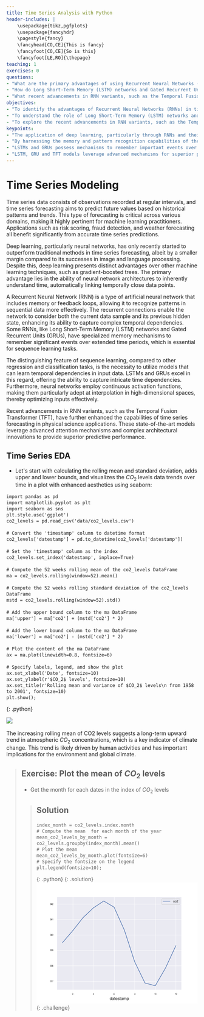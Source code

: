 ```yaml
---
title: Time Series Analysis with Python
header-includes: |
    \usepackage{tikz,pgfplots}
    \usepackage{fancyhdr}
    \pagestyle{fancy}
    \fancyhead[CO,CE]{This is fancy}
    \fancyfoot[CO,CE]{So is this}
    \fancyfoot[LE,RO]{\thepage}
teaching: 1
exercises: 0
questions:
- "What are the primary advantages of using Recurrent Neural Networks (RNNs) for time series forecasting over traditional statistical methods and other machine learning algorithms?"
- "How do Long Short-Term Memory (LSTM) networks and Gated Recurrent Units (GRUs) enhance the capability of RNNs in learning and remembering temporal dependencies in sequential data?"
- "What recent advancements in RNN variants, such as the Temporal Fusion Transformer (TFT), have contributed to improved time series forecasting in physical sciences applications?"
objectives:
- "To identify the advantages of Recurrent Neural Networks (RNNs) in time series forecasting compared to traditional statistical methods and other machine learning algorithms."
- "To understand the role of Long Short-Term Memory (LSTM) networks and Gated Recurrent Units (GRUs) in enhancing the memory and temporal dependency learning capabilities of RNNs."
- "To explore the recent advancements in RNN variants, such as the Temporal Fusion Transformer (TFT), and their impact on time series forecasting in physical sciences."
keypoints:
- "The application of deep learning, particularly through RNNs and their variants like LSTM, GRU, and TFT, holds significant promise for time series forecasting in the physical sciences"
- "By harnessing the memory and pattern recognition capabilities of these networks, it is possible to achieve more accurate and insightful predictions on time-dependent data."
- "LSTMs and GRUs possess mechanisms to remember important events over extended periods."
- "LSTM, GRU and TFT models leverage advanced mechanisms for superior predictive performance in physical sciences applications."
---
```


# Time Series Modeling 

Time series data consists of observations recorded at regular intervals, and time series forecasting aims to predict future values based on historical patterns and trends. This type of forecasting is critical across various domains, making it highly pertinent for machine learning practitioners. Applications such as risk scoring, fraud detection, and weather forecasting all benefit significantly from accurate time series predictions.

Deep learning, particularly neural networks, has only recently started to outperform traditional methods in time series forecasting, albeit by a smaller margin compared to its successes in image and language processing. Despite this, deep learning presents distinct advantages over other machine learning techniques, such as gradient-boosted trees. The primary advantage lies in the ability of neural network architectures to inherently understand time, automatically linking temporally close data points.

A Recurrent Neural Network (RNN) is a type of artificial neural network that includes memory or feedback loops, allowing it to recognize patterns in sequential data more effectively. The recurrent connections enable the network to consider both the current data sample and its previous hidden state, enhancing its ability to capture complex temporal dependencies. Some RNNs, like Long Short-Term Memory (LSTM) networks and Gated Recurrent Units (GRUs), have specialized memory mechanisms to remember significant events over extended time periods, which is essential for sequence learning tasks.

The distinguishing feature of sequence learning, compared to other regression and classification tasks, is the necessity to utilize models that can learn temporal dependencies in input data. LSTMs and GRUs excel in this regard, offering the ability to capture intricate time dependencies. Furthermore, neural networks employ continuous activation functions, making them particularly adept at interpolation in high-dimensional spaces, thereby optimizing inputs effectively.

Recent advancements in RNN variants, such as the Temporal Fusion Transformer (TFT), have further enhanced the capabilities of time series forecasting in physical science applications. These state-of-the-art models leverage advanced attention mechanisms and complex architectural innovations to provide superior predictive performance.


## Time Series EDA

- Let's start with calculating the rolling mean and standard deviation, adds upper and lower bounds, and visualizes the $CO_2$ levels data trends over time in a plot with enhanced aesthetics using seaborn:

~~~
import pandas as pd
import matplotlib.pyplot as plt
import seaborn as sns
plt.style.use('ggplot')
co2_levels = pd.read_csv('data/co2_levels.csv')

# Convert the 'timestamp' column to datetime format
co2_levels['datestamp'] = pd.to_datetime(co2_levels['datestamp'])

# Set the 'timestamp' column as the index
co2_levels.set_index('datestamp', inplace=True)

# Compute the 52 weeks rolling mean of the co2_levels DataFrame
ma = co2_levels.rolling(window=52).mean()

# Compute the 52 weeks rolling standard deviation of the co2_levels DataFrame
mstd = co2_levels.rolling(window=52).std()

# Add the upper bound column to the ma DataFrame
ma['upper'] = ma['co2'] + (mstd['co2'] * 2)

# Add the lower bound column to the ma DataFrame
ma['lower'] = ma['co2'] - (mstd['co2'] * 2)

# Plot the content of the ma DataFrame
ax = ma.plot(linewidth=0.8, fontsize=6)

# Specify labels, legend, and show the plot
ax.set_xlabel('Date', fontsize=10)
ax.set_ylabel(r'$CO_2$ levels', fontsize=10)
ax.set_title(r'Rolling mean and variance of $CO_2$ levels\n from 1958 to 2001', fontsize=10)
plt.show();

~~~
{: .python}

![](../fig/rolling_mean_co2.png)


The increasing rolling mean of CO2 levels suggests a long-term upward trend in atmospheric $CO_2$ concentrations, which is a key indicator of climate change. This trend is likely driven by human activities and has important implications for the environment and global climate.

> ## Exercise: Plot the mean of $CO_2$ levels
> - Get the month for each dates in the index of $CO_2$ levels
> >  ## Solution
> >~~~
> >index_month = co2_levels.index.month
> ># Compute the mean  for each month of the year
> >mean_co2_levels_by_month = co2_levels.groupby(index_month).mean()
> > # Plot the mean 
> >mean_co2_levels_by_month.plot(fontsize=6)
> > # Specify the fontsize on the legend
> > plt.legend(fontsize=10);
> > ~~~
> > {: .python}
> {: .solution}
> ![](../fig/mean_plot_co2.png)
{: .challenge}



